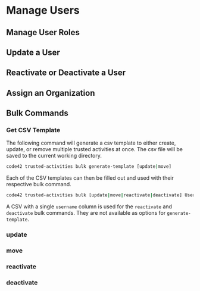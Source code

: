 # Manage Users

## Manage User Roles

## Update a User

## Reactivate or Deactivate a User

## Assign an Organization

## Bulk Commands

### Get CSV Template

The following command will generate a csv template to either create, update, or remove multiple trusted activities at once.  The csv file will be saved to the current working directory.
```bash
code42 trusted-activities bulk generate-template [update|move]
```

Each of the CSV templates can then be filled out and used with their respective bulk command. 
```bash
code42 trusted-activities bulk [update|move|reactivate|deactivate] Users/my_user/bulk-command.csv
```

A CSV with a single `username` column is used for the `reactivate` and `deactivate` bulk commands.  They are not available as options for `generate-template`.

### update
### move
### reactivate
### deactivate
